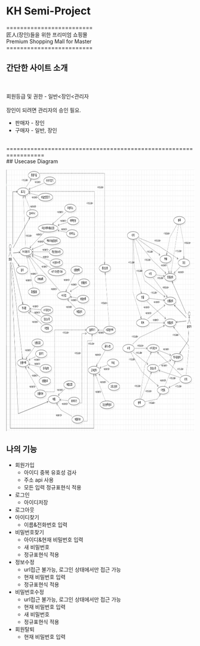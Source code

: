 # KH Semi-Project
=========================<br>
匠人(장인)들을 위한 프리미엄 쇼핑몰<br>
Premium Shopping Mall for Master<br>
=========================<br>

## 간단한 사이트 소개
<br><br>
회원등급 및 권한 - 일반<장인<관리자
<br><br>
장인이 되려면 관리자의 승인 필요.
<br>
 - 판매자 - 장인 
 - 구매자 - 일반, 장인
<br>
=================================================================<br>
## Usecase Diagram

<img src="https://github.com/fakerdeft/Semi-Project/blob/main/www.PNG?raw=true" width="1000px" height="700px" alt=""></img><br/>

## 나의 기능 

- 회원가입
  - 아이디 중복 유효성 검사
  - 주소 api 사용
  - 모든 입력 정규표현식 적용
- 로그인
  - 아이디저장
- 로그아웃
- 아이디찾기
  - 이름&전화번호 입력
- 비밀번호찾기
  - 아이디&현재 비밀번호 입력
  - 새 비밀번호
  - 정규표현식 적용
- 정보수정
  - url접근 불가능, 로그인 상태에서만 접근 가능
  - 현재 비밀번호 입력
  - 정규표현식 적용
- 비밀번호수정
  - url접근 불가능, 로그인 상태에서만 접근 가능
  - 현재 비밀번호 입력
  - 새 비밀번호
  - 정규표현식 적용
- 회원탈퇴
  - 현재 비밀번호 입력
